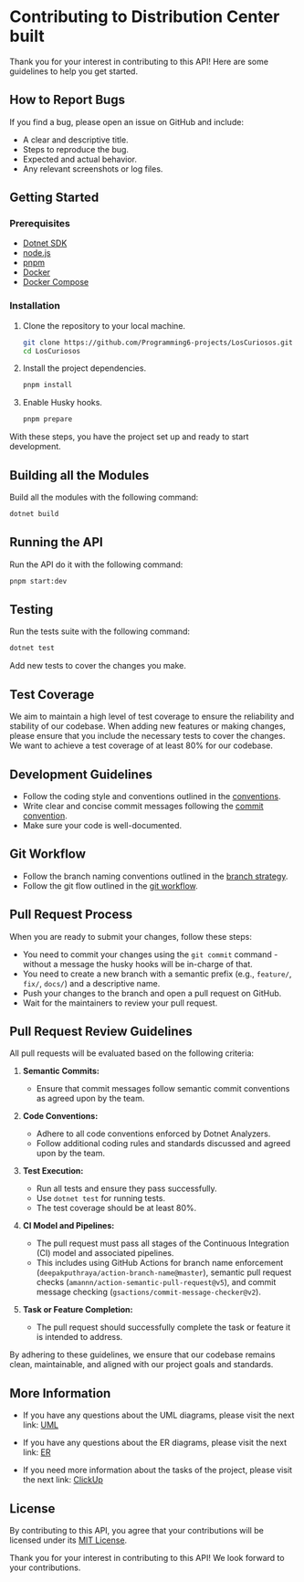 # Contributing to Distribution Center built

Thank you for your interest in contributing to this API! Here are some
guidelines to help you get started.

## How to Report Bugs

If you find a bug, please open an issue on GitHub and include:

- A clear and descriptive title.
- Steps to reproduce the bug.
- Expected and actual behavior.
- Any relevant screenshots or log files.

## Getting Started

### Prerequisites

- [Dotnet SDK](https://dotnet.microsoft.com/download)
- [node.js](https://nodejs.org/en/)
- [pnpm](https://pnpm.io/)
- [Docker](https://www.docker.com/)
- [Docker Compose](https://docs.docker.com/compose/)

### Installation

1. Clone the repository to your local machine.

   ```bash
   git clone https://github.com/Programming6-projects/LosCuriosos.git
   cd LosCuriosos
   ```

2. Install the project dependencies.

   ```bash
   pnpm install
   ```

3. Enable Husky hooks.

   ```bash
   pnpm prepare
   ```

With these steps, you have the project set up and ready to start development.

## Building all the Modules

Build all the modules with the following command:

```bash
dotnet build
```

## Running the API

Run the API do it with the following command:

```bash
pnpm start:dev
```

## Testing

Run the tests suite with the following command:

```bash
dotnet test
```

Add new tests to cover the changes you make.

## Test Coverage

We aim to maintain a high level of test coverage to ensure the reliability and
stability of our codebase. When adding new features or making changes, please
ensure that you include the necessary tests to cover the changes. We want to
achieve a test coverage of at least 80% for our codebase.

## Development Guidelines

- Follow the coding style and conventions outlined in the
  [conventions](documentation/conventions.md).
- Write clear and concise commit messages following the
  [commit convention](documentation/commit-convention.md).
- Make sure your code is well-documented.

## Git Workflow

- Follow the branch naming conventions outlined in the
  [branch strategy](documentation/branch-strategy.md).
- Follow the git flow outlined in the
  [git workflow](documentation/git-workflow.md).

## Pull Request Process

When you are ready to submit your changes, follow these steps:

- You need to commit your changes using the `git commit` command - without a
  message the husky hooks will be in-charge of that.
- You need to create a new branch with a semantic prefix (e.g., `feature/`,
  `fix/`, `docs/`) and a descriptive name.
- Push your changes to the branch and open a pull request on GitHub.
- Wait for the maintainers to review your pull request.

## Pull Request Review Guidelines

All pull requests will be evaluated based on the following criteria:

1. **Semantic Commits:**

   - Ensure that commit messages follow semantic commit conventions as agreed
     upon by the team.

2. **Code Conventions:**

   - Adhere to all code conventions enforced by Dotnet Analyzers.
   - Follow additional coding rules and standards discussed and agreed upon by
     the team.

3. **Test Execution:**

   - Run all tests and ensure they pass successfully.
   - Use `dotnet test` for running tests.
   - The test coverage should be at least 80%.

4. **CI Model and Pipelines:**

   - The pull request must pass all stages of the Continuous Integration (CI)
     model and associated pipelines.
   - This includes using GitHub Actions for branch name enforcement
     (`deepakputhraya/action-branch-name@master`), semantic pull request checks
     (`amannn/action-semantic-pull-request@v5`), and commit message checking
     (`gsactions/commit-message-checker@v2`).

5. **Task or Feature Completion:**
   - The pull request should successfully complete the task or feature it is
     intended to address.

By adhering to these guidelines, we ensure that our codebase remains clean,
maintainable, and aligned with our project goals and standards.

## More Information

- If you have any questions about the UML diagrams, please visit the next link:
  [UML](https://app.diagrams.net/#G1awGmFTObv4UfOzXyf1iRkqM6QIfm03qK#%7B%22pageId%22%3A%22xvrsX0oJFwpDuwu-0w1k%22%7D)

- If you have any questions about the ER diagrams, please visit the next link:
  [ER](https://app.diagrams.net/#G1w7jpeUgPEAQOYKz1nO29NhScbfLFuASE#%7B%22pageId%22%3A%22dGa4_oXlvo0_BvP2rMHZ%22%7D)

- If you need more information about the tasks of the project, please visit the
  next link: [ClickUp](https://app.clickup.com/9011230438/v/o/s/90111008515)

## License

By contributing to this API, you agree that your contributions will be licensed
under its [MIT License](LICENSE).

Thank you for your interest in contributing to this API! We look forward to your
contributions.

